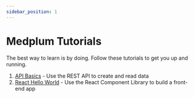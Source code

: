 ```yaml
---
sidebar_position: 1
---
```


# Medplum Tutorials

The best way to learn is by doing. Follow these tutorials to get you up and running.

1. [API Basics](/tutorials/api-basics/create-fhir-data) - Use the REST API to create and read data
2. [React Hello World](/tutorials/react-hello-world/hello-world-part-1) - Use the React Component Library to build a front-end app
